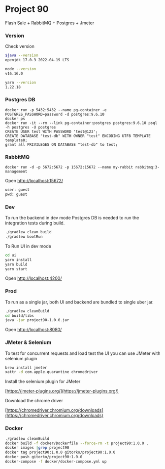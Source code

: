 # Project 90

Flash Sale + RabbitMQ + Postgres + Jmeter

### Version

Check version

```bash
$java --version
openjdk 17.0.3 2022-04-19 LTS

node --version
v16.16.0

yarn --version
1.22.18
```

### Postgres DB

```
docker run -p 5432:5432 --name pg-container -e POSTGRES_PASSWORD=password -d postgres:9.6.10
docker ps
docker run -it --rm --link pg-container:postgres postgres:9.6.10 psql -h postgres -U postgres
CREATE USER test WITH PASSWORD 'test@123';
CREATE DATABASE "test-db" WITH OWNER "test" ENCODING UTF8 TEMPLATE template0;
grant all PRIVILEGES ON DATABASE "test-db" to test;
```

### RabbitMQ

```
docker run -d -p 5672:5672 -p 15672:15672 --name my-rabbit rabbitmq:3-management
```

Open [http://localhost:15672/](http://localhost:15672/)

```bash
user: guest
pwd: guest
```

### Dev

To run the backend in dev mode Postgres DB is needed to run the integration tests during build.

```bash
./gradlew clean build
./gradlew bootRun
```

To Run UI in dev mode

```bash
cd ui
yarn install
yarn build
yarn start
```

Open [http://localhost:4200/](http://localhost:4200/)

### Prod

To run as a single jar, both UI and backend are bundled to single uber jar.

```bash
./gradlew cleanBuild
cd build/libs
java -jar project90-1.0.0.jar
```

Open [http://localhost:8080/](http://localhost:8080/)

### JMeter & Selenium

To test for concurrent requests and load test the UI you can use JMeter with selenium plugin

```bash
brew install jmeter
xattr -d com.apple.quarantine chromedriver
```

Install the selenium plugin for JMeter

[https://jmeter-plugins.org/](https://jmeter-plugins.org/)

Download the chrome driver

[https://chromedriver.chromium.org/downloads](https://chromedriver.chromium.org/downloads)

### Docker

```bash
./gradlew cleanBuild
docker build -f docker/Dockerfile --force-rm -t project90:1.0.0 .
docker images |grep project90
docker tag project90:1.0.0 gitorko/project90:1.0.0
docker push gitorko/project90:1.0.0
docker-compose -f docker/docker-compose.yml up 
```
